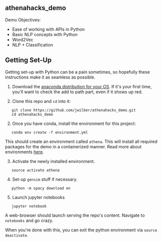 ## athenahacks_demo
Demo Objectives:
  - Ease of working with APIs in Python
  - Basic NLP concepts with Python
  - Word2Vec
  - NLP + Classification
  
## Getting Set-Up
Getting set-up with Python can be a pain sometimes, so hopefully these instructions make it as seamless as possible.

1. Download the [anaconda distribution for your OS](https://www.anaconda.com/distribution/). If it's your first time, you'll want to check the add to path part, even if it shows up red.

2. Clone this repo and `cd` into it:

```
   git clone https://github.com/jwilber/athenahacks_demo.git
   cd athenahacks_demo
```

2. Once you have conda, install the environment for this project:

```
   conda env create -f environment.yml
```

This should create an environment called `athena`. This will install all required packages for the demo in a containerized manner. Read more about environments [here](https://docs.conda.io/projects/conda/en/latest/user-guide/tasks/manage-environments.html).

3. Activate the newly installed environment.

```
   source activate athena
```

4. Set-up `gensim` stuff if necessary.

```
   python -m spacy download en
```

5. Launch jupyter notebooks

```
   jupyter notebook
```

A web-browser should launch serving the repo's content. Navigate to `notebooks` and go crazy.

When you're done with this, you can exit the python environment via `source deactivate`.
